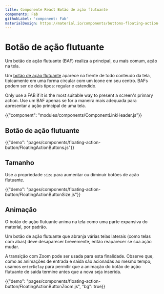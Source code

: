```yaml
---
title: Componente React Botão de ação flutuante
components: Fab
githubLabel: 'component: Fab'
materialDesign: https://material.io/components/buttons-floating-action-button
---
```


# Botão de ação flutuante

<p class="description">Um botão de ação flutuante (BAF) realiza a principal, ou mais comum, ação na tela.</p>

Um [botão de ação flutuante](https://material.io/design/components/buttons-floating-action-button.html) aparece na frente de todo conteudo da tela, tipicamente em uma forma circular com um ícone em seu centro. BAFs podem ser de dois tipos: regular e estendido.

Only use a FAB if it is the most suitable way to present a screen's primary action. Use um BAF apenas se for a maneira mais adequada para apresentar a ação principal de uma tela.

{{"component": "modules/components/ComponentLinkHeader.js"}}

## Botão de ação flutuante

{{"demo": "pages/components/floating-action-button/FloatingActionButtons.js"}}

## Tamanho

Use a propriedade `size` para aumentar ou diminuir botões de ação flutuante.

{{"demo": "pages/components/floating-action-button/FloatingActionButtonSize.js"}}

## Animação

O botão de ação flutuante anima na tela como uma parte expansiva do material, por padrão.

Um botão de ação flutuante que abranja várias telas laterais (como telas com abas) deve desaparecer brevemente, então reaparecer se sua ação mudar.

A transição com Zoom pode ser usada para esta finalidade. Observe que, como as animações de entrada e saída são acionadas ao mesmo tempo, usamos `enterDelay` para permitir que a animação do botão de ação flutuante de saída termine antes que a nova seja inserida.

{{"demo": "pages/components/floating-action-button/FloatingActionButtonZoom.js", "bg": true}}

